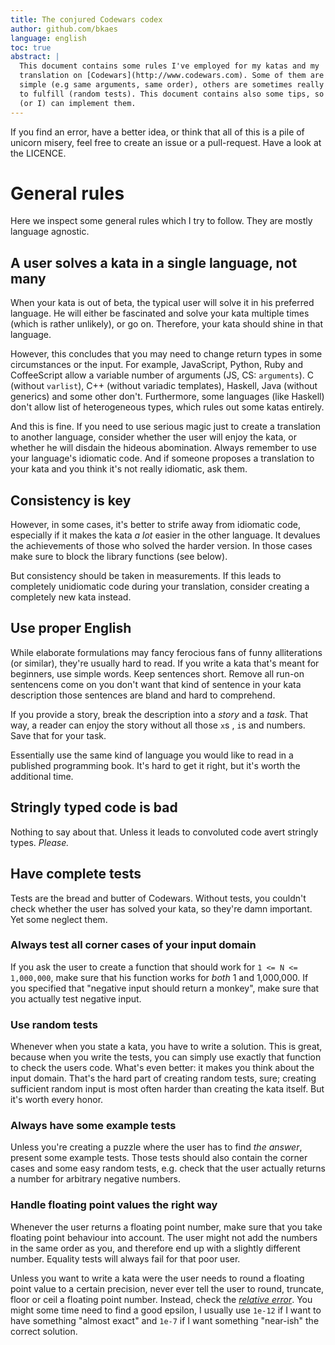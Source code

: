 ```yaml
---
title: The conjured Codewars codex
author: github.com/bkaes
language: english
toc: true
abstract: |
  This document contains some rules I've employed for my katas and my
  translation on [Codewars](http://www.codewars.com). Some of them are very
  simple (e.g same arguments, same order), others are sometimes really hard
  to fulfill (random tests). This document contains also some tips, so that you
  (or I) can implement them.
---
```


If you find an error, have a better idea, or think that all of this is a
pile of unicorn misery, feel free to create an issue or a pull-request.
Have a look at the LICENCE.

General rules
=============

Here we inspect some general rules which I try to follow. They are mostly
language agnostic.

A user solves a kata in a single language, not many
---------------------------------------------------

When your kata is out of beta, the typical user will solve it in his
preferred language. He will either be fascinated and solve your kata
multiple times (which is rather unlikely), or go on. Therefore, your kata
should shine in that language.

However, this concludes that you may need to change return types in some
circumstances or the input. For example, JavaScript, Python, Ruby and
CoffeeScript allow a variable number of arguments (JS, CS: `arguments`). C
(without `varlist`), C++ (without variadic templates), Haskell, Java
(without generics) and some other don't. Furthermore, some languages (like
Haskell) don't allow list of heterogeneous types, which rules out some
katas entirely.

And this is fine. If you need to use serious magic just to create a
translation to another language, consider whether the user will enjoy the
kata, or whether he will disdain the hideous abomination. Always remember
to use your language's idiomatic code. And if someone proposes a
translation to your kata and you think it's not really idiomatic, ask them.

Consistency is key
------------------

However, in some cases, it's better to strife away from idiomatic code,
especially if it makes the kata *a lot* easier in the other language. It
devalues the achievements of those who solved the harder version. In those
cases make sure to block the library functions (see below).

But consistency should be taken in measurements. If this leads to
completely unidiomatic code during your translation, consider creating a
completely new kata instead.

Use proper English
-------------------

While elaborate formulations may fancy ferocious fans of funny 
alliterations (or similar), they're usually hard to read. If you write a
kata that's meant for beginners, use simple words. Keep sentences short.
Remove all run-on sentencens come on you don't want that kind of sentence
in your kata description those sentences are bland and hard to comprehend.

If you provide a story, break the description into a _story_ and
a _task_. That way, a reader can enjoy the story without all those `x`s ,
`i`s and numbers. Save that for your task.

Essentially use the same kind of language you would like to read in a
published programming book. It's hard to get it right, but it's worth the
additional time.

Stringly typed code is bad
--------------------------

Nothing to say about that. Unless it leads to convoluted code avert
stringly types. *Please.*

Have complete tests
-------------------

Tests are the bread and butter of Codewars. Without tests, you couldn't
check whether the user has solved your kata, so they're damn important. Yet
some neglect them.

### Always test all corner cases of your input domain

If you ask the user to create a function that should work for
`1 <= N <=  1,000,000`, make sure that his function works for *both* 1 and
1,000,000. If you specified that "negative input should return a monkey",
make sure that you actually test negative input.

### Use random tests

Whenever when you state a kata, you have to write a solution. This is
great, because when you write the tests, you can simply use exactly that
function to check the users code. What's even better: it makes you think
about the input domain. That's the hard part of creating random tests,
sure; creating sufficient random input is most often harder than creating
the kata itself. But it's worth every honor.

### Always have some example tests

Unless you're creating a puzzle where the user has to find *the answer*,
present some example tests. Those tests should also contain the corner
cases and some easy random tests, e.g. check that the user actually returns
a number for arbitrary negative numbers.

### Handle floating point values the right way

Whenever the user returns a floating point number, make sure that you take
floating point behaviour into account. The user might not add the numbers
in the same order as you, and therefore end up with a slightly different
number. Equality tests will always fail for that poor user.

Unless you want to write a kata were the user needs to round a floating
point value to a certain precision, never ever tell the user to round,
truncate, floor or ceil a floating point number. Instead, check the
[*relative error*](https://en.wikipedia.org/wiki/Approximation_error). You
might some time need to find a good epsilon, I usually use `1e-12` if I
want to have something "almost exact" and `1e-7` if I want something
"near-ish" the correct solution.
